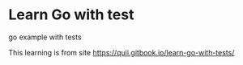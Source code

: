 # Learn Go with test
go example with tests

This learning is from site https://quii.gitbook.io/learn-go-with-tests/
